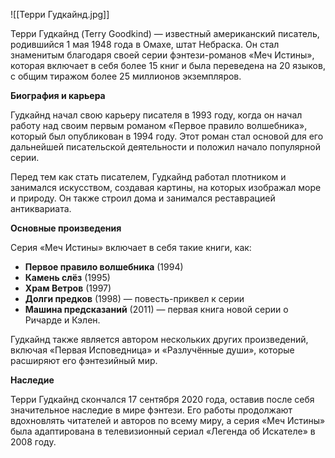![[Терри Гудкайнд.jpg]]

Терри Гудкайнд (Terry Goodkind) — известный американский писатель, родившийся 1 мая 1948 года в Омахе, штат Небраска. Он стал знаменитым благодаря своей серии фэнтези-романов «Меч Истины», которая включает в себя более 15 книг и была переведена на 20 языков, с общим тиражом более 25 миллионов экземпляров.

**Биография и карьера**

Гудкайнд начал свою карьеру писателя в 1993 году, когда он начал работу над своим первым романом «Первое правило волшебника», который был опубликован в 1994 году. Этот роман стал основой для его дальнейшей писательской деятельности и положил начало популярной серии.

Перед тем как стать писателем, Гудкайнд работал плотником и занимался искусством, создавая картины, на которых изображал море и природу. Он также строил дома и занимался реставрацией антиквариата.

**Основные произведения**

Серия «Меч Истины» включает в себя такие книги, как:

- **Первое правило волшебника** (1994)
- **Камень слёз** (1995)
- **Храм Ветров** (1997)
- **Долги предков** (1998) — повесть-приквел к серии
- **Машина предсказаний** (2011) — первая книга новой серии о Ричарде и Кэлен.

Гудкайнд также является автором нескольких других произведений, включая «Первая Исповедница» и «Разлучённые души», которые расширяют его фэнтезийный мир.

**Наследие**

Терри Гудкайнд скончался 17 сентября 2020 года, оставив после себя значительное наследие в мире фэнтези. Его работы продолжают вдохновлять читателей и авторов по всему миру, а серия «Меч Истины» была адаптирована в телевизионный сериал «Легенда об Искателе» в 2008 году.